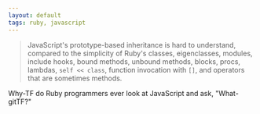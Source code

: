 ```yaml
---
layout: default
tags: ruby, javascript
---
```


> JavaScript's prototype-based inheritance is hard to understand, compared to the simplicity of Ruby's classes, eigenclasses, modules, include hooks, bound methods, unbound methods, blocks, procs, lambdas, `self << class`, function invocation with `[]`, and operators that are sometimes methods.

Why-TF do Ruby programmers ever look at JavaScript and ask, "What-gitTF?"